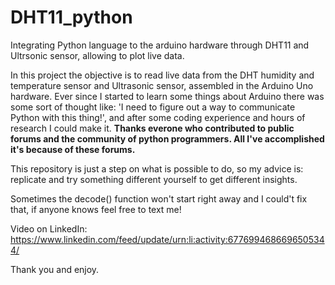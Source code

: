 # DHT11_python
Integrating Python language to the arduino hardware through DHT11 and Ultrsonic sensor, allowing to plot live data.

In this project the objective is to read live data from the DHT humidity and temperature sensor and Ultrasonic sensor, assembled in the Arduino Uno hardware.
Ever since I started to learn some things about Arduino there was some sort of thought like: 'I need to figure out a way to communicate Python with this thing!', and after
some coding experience and hours of research I could make it. **Thanks everone who contributed to public forums and the community of python programmers. All I've 
accomplished it's because of these forums.**

This repository is just a step on what is possible to do, so my advice is: replicate and try something different yourself to get different insights.

Sometimes the decode() function won't start right away and I could't fix that, if anyone knows feel free to text me!

Video on LinkedIn: https://www.linkedin.com/feed/update/urn:li:activity:6776994686696505344/

Thank you and enjoy.
